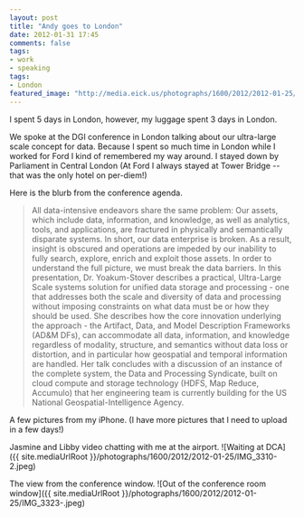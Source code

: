 ```yaml
---
layout: post
title: "Andy goes to London"
date: 2012-01-31 17:45
comments: false
tags: 
- work
- speaking
tags:
- London
featured_image: "http://media.eick.us/photographs/1600/2012/2012-01-25/IMG_3323-.jpeg"
---
```

I spent 5 days in London, however, my luggage spent 3 days in London.

We spoke at the DGI conference in London talking about our ultra-large scale concept for data.  Because I spent so much time in London while I worked for Ford I kind of remembered my way around.  I stayed down by Parliament in Central London (At Ford I always stayed at Tower Bridge -- that was the only hotel on per-diem!)

Here is the blurb from the conference agenda.

> All data-intensive endeavors share the same problem: Our assets, which include data, information, and knowledge, as well as analytics, tools, and applications, are fractured in physically and semantically disparate systems. In short, our data enterprise is broken. As a result, insight is obscured and operations are impeded by our inability to fully search, explore, enrich and exploit those assets. In order to understand the full picture, we must break the data barriers. In this presentation, Dr. Yoakum-Stover describes a practical, Ultra-Large Scale systems solution for unified data storage and processing - one that addresses both the scale and diversity of data and processing without imposing constraints on what data must be or how they should be used. She describes how the core innovation underlying the approach - the Artifact, Data, and Model Description Frameworks (AD&M DFs), can accommodate all data, information, and knowledge regardless of modality, structure, and semantics without data loss or distortion, and in particular how geospatial and temporal information are handled. Her talk concludes with a discussion of an instance of the complete system, the Data and Processing Syndicate, built on cloud compute and storage technology (HDFS, Map Reduce, Accumulo) that her engineering team is currently building for the US National Geospatial-Intelligence Agency. 

A few pictures from my iPhone. (I have more pictures that I need to upload in a few days!)

Jasmine and Libby video chatting with me at the airport.
![Waiting at DCA]({{ site.mediaUrlRoot }}/photographs/1600/2012/2012-01-25/IMG_3310-2.jpeg)


The view from the conference window.
![Out of the conference room window]({{ site.mediaUrlRoot }}/photographs/1600/2012/2012-01-25/IMG_3323-.jpeg)

